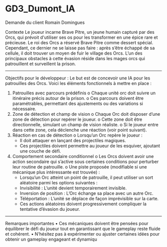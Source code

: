 # GD3_Dumont_IA
 Demande du client Romain Domingues

 Contexte
Le joueur incarne Brave Pitre, un jeune humain capturé par des Orcs, qui prévoit d'utiliser ses os pour les transformer en une épice rare et précieuse. Le roi des Orcs a réservé Brave Pitre comme dessert spécial. Cependant, ce dernier ne se laisse pas faire : après s’être échappé de sa cellule, il doit trouver un moyen de fuir le village des Orcs. L’un des principaux obstacles à cette évasion réside dans les mages orcs qui patrouillent et surveillent la prison.
________________________________________
Objectifs pour le développeur :
 Le but est de concevoir une IA pour les patrouilles des Orcs. Voici les éléments fonctionnels à mettre en place :
  1.	Patrouilles avec parcours prédéfinis
       o	Chaque unité orc doit suivre un itinéraire précis autour de la prison.
       o	Ces parcours doivent être paramétrables, permettant des ajustements ou des variations si nécessaire.
  2.	Zone de détection et champ de vision
       o	Chaque Orc doit disposer d’une zone de détection pour repérer le joueur.
       o	Cette zone doit être directionnelle, simulant un champ de vision réaliste.
       o	Si le joueur entre dans cette zone, cela déclenche une réaction (voir point suivant).
  3.	Réaction en cas de détection
       o	Lorsqu’un Orc repère le joueur :
          -	Il doit attaquer en lançant des projectiles magiques.
          -	Ces projectiles doivent permettre au joueur de les esquiver, ajoutant une couche de défi.
  4.	Comportement secondaire conditionnel
       o	Les Orcs doivent avoir une action secondaire qui s’active sous certaines conditions pour perturber leur routine de patrouille.
       o	Une piste proposée (modifiable si une mécanique plus intéressante est trouvée) :
          -	Lorsqu’un Orc atteint un point de patrouille, il peut utiliser un sort aléatoire parmi les options suivantes :
          -	Invisibilité : L’unité devient temporairement invisible.
          -	Inversion de position : L’Orc échange sa place avec un autre Orc.
          -	Téléportation : L’unité se déplace de façon imprévisible sur la carte.
          -	Ces actions aléatoires doivent progressivement compliquer la tentative d’évasion du joueur.
________________________________________
Remarques importantes
•	Ces mécaniques doivent être pensées pour équilibrer le défi du joueur tout en garantissant que le gameplay reste fluide et cohérent.
•	N’hésitez pas à expérimenter ou ajuster certaines idées pour obtenir un gameplay engageant et dynamiqu


